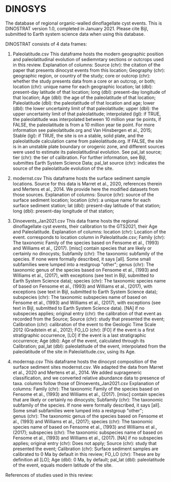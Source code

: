 # DINOSYS
The database of regional organic-walled dinoflagellate cyst events. This is DINOSTRAT version 1.0, completed in January 2021. Please cite Bijl, submitted to Earth system science data when using this database.

DINOSTRAT consists of 4 data frames:

1. Paleolatitude.csv This dataframe hosts the modern geographic position and paleolatitudinal evolution of sediemntary sections or outcrops used in this review.
Explanation of columns: 
Source (chr): the citation of the paper that presents dinocyst events from this location; 
Geography (chr): geographic region, or country of the study; 
core or outcrop (chr): whether the study presents data from a core or an outcrop, or both; 
location (chr): unique name for each geographic location; 
lat (dbl): present-day latitude of that location; 
long (dbl): present-day longitude of that location; 
Age (dbl): the age of the paleolatitude of that location; 
Paleolatitude (dbl): the paleotatitude of that location and age; 
lower (dbl): the lower uncertainty limit of that paleolatitude; 
upper (dbl): the upper uncertainty limit of that paleolatitude; 
interpolated (lgl): if TRUE, the paleolatitude was interpolated between 10 million year tie points, if FALSE, the paleolatitude is from a 10 million year tie point. For more information see paleolatitude.org and Van Hinsbergen et al., 2015; 
Stable (lgl): if TRUE, the site is on a stable, solid plate, and the paleolatitude calculation came from paleolatitude.org. If FALSE, the site is in an unstable plate boundary or orogenic zone, and different sources were used to estimate its paleolatitudinal evolution. See pal_lat source; 
tier (chr): the tier of calibration. For further information, see Bijl, submittes Earth System Science Data; 
pal_lat source (chr): indicates the source of the paleolatitude evolution of the site.

2. modernst.csv This dataframe hosts the surface sediment sample locations. Source for this data is Marret et al., 2020, references therein and Mertens et al., 2014. We provide here the modified datasets from those sources.
Explanation of columns: 
Source (chr): source of the surface sediment location; 
location (chr): a unique name for each surface sediment station; 
lat (dbl): present-day latitude of that station; 
long (dbl): present-day longitude of that station; 

3. Dinoevents_Jan2021.csv This data frame hosts the regional dinoflagellate cyst events, their calibration to the GTS2021, their Age and Paleolatitude.
Explanation of columns: 
location (chr): Location of the event. corresponds to location column in Paleolatitude.csv; 
Family (chr): The taxonomic Family of the species based on Fensome et al., (1993) and Williams et al., (2017). [misc] contain species that are likely or certainly no dinocysts; 
Subfamily (chr): The taxonomic subfamily of the species. If none were formally described, it says [all]. Some small subfamilies were lumped into a restgroup "other"; 
genus (chr): The taxonomic genus of the species based on Fensome et al., (1993) and Williams et al., (2017), with exceptions (see text in Bijl, submitted to Earth System Science data); 
species (chr): The taxonomic species name of based on Fensome et al., (1993) and Williams et al., (2017), with exceptions (see text in Bijl, submitted to Earth System Science data); 
subspecies (chr): The taxonomic subspecies name of based on Fensome et al., (1993) and Williams et al., (2017), with exceptions (see text in Bijl, submitted to Earth System Science data). [NA] if no subspecies applies; 
original entry (chr): the calibration of that event as recorded from the Source; 
Source (chr): study that presented the event; 
Calibration (chr): calibration of the event to the Geologic Time Scale 2012 (Gradstein et al., 2012); 
FO_LO (chr): [FO] if the event is a first stratigraphic occurrence, [LO] if the event is a last stratigraphic occurrence; 
Age (dbl): Age of the event, calculated through its Calibration; 
pal_lat (dbl): paleolatitude of the event, interpolated from the paleolatitude of the site in Paleolatitude.csv, using its Age.

4. modernsp.csv This dataframe hosts the dinocyst composition of the surface sediment sites modernst.csv. We adapted the data from Marret et al., 2020 and Mertens et al., 2014. We added suprageneric classification, and we converted relative abundance data to presence of taxa. columns follow those of Dinoevents_Jan2021.csv
Explanation of columns:
Family (chr): The taxonomic Family of the species based on Fensome et al., (1993) and Williams et al., (2017). [misc] contain species that are likely or certainly no dinocysts; 
Subfamily (chr): The taxonomic subfamily of the species. If none were formally described, it says [all]. Some small subfamilies were lumped into a restgroup "other";  
genus (chr): The taxonomic genus of the species based on Fensome et al., (1993) and Williams et al., (2017); 
species (chr): The taxonomic species name of based on Fensome et al., (1993) and Williams et al., (2017); 
subspecies (chr): The taxonomic subspecies name of based on Fensome et al., (1993) and Williams et al., (2017). [NA] if no subspecies applies; 
original entry (chr): Does not apply; 
Source (chr): study that presented the event; 
Calibration (chr): Surface sediment samples are calibrated to 0 Ma by default in this review; 
FO_LO (chr): These are by definition all [LO]; 
Age (dbl): 0 Ma, by default; 
pal_lat (dbl): paleolatitude of the event, equals modern latitude of the site. 

References of studies used in this review:
